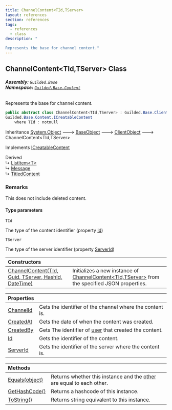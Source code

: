 ```yaml
---
title: ChannelContent<TId,TServer>
layout: references
section: references
tags:
  - references
  - class
description: "

Represents the base for channel content."
---
```


## ChannelContent<TId,TServer> Class
###### **Assembly:** `Guilded.Base`<br/>**Namespace:** [`Guilded.Base.Content`](Guilded.Base.Content.md 'Guilded.Base.Content')

Represents the base for channel content.

```csharp
public abstract class ChannelContent<TId,TServer> : Guilded.Base.ClientObject,
Guilded.Base.Content.ICreatableContent
    where TId : notnull
```

Inheritance [System.Object](https://docs.microsoft.com/en-us/dotnet/api/System.Object 'System.Object') &#129106; [BaseObject](BaseObject.md 'Guilded.Base.BaseObject') &#129106; [ClientObject](ClientObject.md 'Guilded.Base.ClientObject') &#129106; ChannelContent<TId,TServer>

Implements [ICreatableContent](ICreatableContent.md 'Guilded.Base.Content.ICreatableContent')

Derived  
&#8627; [ListItem&lt;T&gt;](ListItem_T_.md 'Guilded.Base.Content.ListItem<T>')  
&#8627; [Message](Message.md 'Guilded.Base.Content.Message')  
&#8627; [TitledContent](TitledContent.md 'Guilded.Base.Content.TitledContent')

### Remarks
  
This does not include deleted content.
#### Type parameters

<a name='Guilded.Base.Content.ChannelContent_TId,TServer_.TId'></a>

`TId`

The type of the content identifier (property [Id](ChannelContent_TId,TServer_.Id.md 'Guilded.Base.Content.ChannelContent<TId,TServer>.Id'))

<a name='Guilded.Base.Content.ChannelContent_TId,TServer_.TServer'></a>

`TServer`

The type of the server identifier (property [ServerId](ChannelContent_TId,TServer_.ServerId.md 'Guilded.Base.Content.ChannelContent<TId,TServer>.ServerId'))

| Constructors | |
| :--- | :--- |
| [ChannelContent(TId, Guid, TServer, HashId, DateTime)](ChannelContent_TId,TServer_.ChannelContent(TId,Guid,TServer,HashId,DateTime).md 'Guilded.Base.Content.ChannelContent<TId,TServer>.ChannelContent(TId, Guid, TServer, Guilded.Base.HashId, System.DateTime)') | Initializes a new instance of [ChannelContent&lt;TId,TServer&gt;](ChannelContent_TId,TServer_.md 'Guilded.Base.Content.ChannelContent<TId,TServer>') from the specified JSON properties. |

| Properties | |
| :--- | :--- |
| [ChannelId](ChannelContent_TId,TServer_.ChannelId.md 'Guilded.Base.Content.ChannelContent<TId,TServer>.ChannelId') | Gets the identifier of the channel where the content is. |
| [CreatedAt](ChannelContent_TId,TServer_.CreatedAt.md 'Guilded.Base.Content.ChannelContent<TId,TServer>.CreatedAt') | Gets the date of when the content was created. |
| [CreatedBy](ChannelContent_TId,TServer_.CreatedBy.md 'Guilded.Base.Content.ChannelContent<TId,TServer>.CreatedBy') | Gets The identifier of [user](User.md 'Guilded.Base.Users.User') that created the content. |
| [Id](ChannelContent_TId,TServer_.Id.md 'Guilded.Base.Content.ChannelContent<TId,TServer>.Id') | Gets the identifier of the content. |
| [ServerId](ChannelContent_TId,TServer_.ServerId.md 'Guilded.Base.Content.ChannelContent<TId,TServer>.ServerId') | Gets the identifier of the server where the content is. |

| Methods | |
| :--- | :--- |
| [Equals(object)](ChannelContent_TId,TServer_.Equals(object).md 'Guilded.Base.Content.ChannelContent<TId,TServer>.Equals(object)') | Returns whether this instance and the [other](ChannelContent_TId,TServer_.Equals(object).md#Guilded.Base.Content.ChannelContent_TId,TServer_.Equals(object).other 'Guilded.Base.Content.ChannelContent<TId,TServer>.Equals(object).other') are equal to each other. |
| [GetHashCode()](ChannelContent_TId,TServer_.GetHashCode().md 'Guilded.Base.Content.ChannelContent<TId,TServer>.GetHashCode()') | Returns a hashcode of this instance. |
| [ToString()](ChannelContent_TId,TServer_.ToString().md 'Guilded.Base.Content.ChannelContent<TId,TServer>.ToString()') | Returns string equivalent to this instance. |
